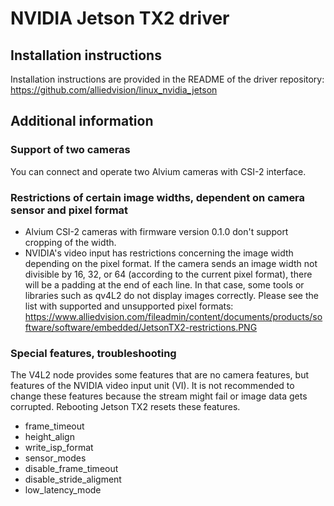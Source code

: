 # NVIDIA Jetson TX2 driver 

## Installation instructions
Installation instructions are provided in the README of the driver repository:   
https://github.com/alliedvision/linux_nvidia_jetson

## Additional information

### Support of two cameras
You can connect and operate two Alvium cameras with CSI-2 interface.

### Restrictions of certain image widths, dependent on camera sensor and pixel format
* Alvium CSI-2 cameras with firmware version 0.1.0 don't support cropping of the width.
* NVIDIA's video input has restrictions concerning the image width depending on the pixel format. 
If the camera sends an image width not divisible by 16, 32, or 64 (according to the current pixel format), there will be a padding at the end of each line.
In that case, some tools or libraries such as qv4L2 do not display images correctly.
Please see the list with supported and unsupported pixel formats:   
https://www.alliedvision.com/fileadmin/content/documents/products/software/software/embedded/JetsonTX2-restrictions.PNG

### Special features, troubleshooting
The V4L2 node provides some features that are no camera features, but features of the NVIDIA video input unit (VI).
It is not recommended to change these features because the stream might fail or image data gets corrupted.
Rebooting Jetson TX2 resets these features.
* frame_timeout  
* height_align 
* write_isp_format 
* sensor_modes 
* disable_frame_timeout 
* disable_stride_aligment 
* low_latency_mode
